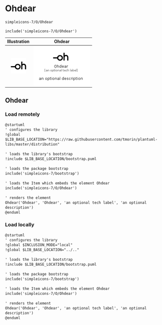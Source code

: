 # Ohdear


```text
simpleicons-7/O/Ohdear
```

```text
include('simpleicons-7/O/Ohdear')
```



| Illustration | Ohdear |
| :---: | :---: |
| ![illustration for Illustration](../../simpleicons-7/O/Ohdear.png) | ![illustration for Ohdear](../../simpleicons-7/O/Ohdear.Local.png) |




## Ohdear

### Load remotely
```plantuml
@startuml
' configures the library
!global $LIB_BASE_LOCATION="https://raw.githubusercontent.com/tmorin/plantuml-libs/master/distribution"

' loads the library's bootstrap
!include $LIB_BASE_LOCATION/bootstrap.puml

' loads the package bootstrap
include('simpleicons-7/bootstrap')

' loads the Item which embeds the element Ohdear
include('simpleicons-7/O/Ohdear')

' renders the element
Ohdear('Ohdear', 'Ohdear', 'an optional tech label', 'an optional description')
@enduml
```

### Load locally
```plantuml
@startuml
' configures the library
!global $INCLUSION_MODE="local"
!global $LIB_BASE_LOCATION="../.."

' loads the library's bootstrap
!include $LIB_BASE_LOCATION/bootstrap.puml

' loads the package bootstrap
include('simpleicons-7/bootstrap')

' loads the Item which embeds the element Ohdear
include('simpleicons-7/O/Ohdear')

' renders the element
Ohdear('Ohdear', 'Ohdear', 'an optional tech label', 'an optional description')
@enduml
```

